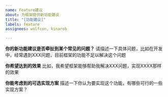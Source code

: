 ```yaml
---
name: Feature建议
about: 为框架提供新功能建议
title: "[功能建议]"
labels: feature
assignees: wolfcon, kinarob

---
```


**你的新功能建议是否牵扯到某个常见的问题？**
请描述一下具体问题，比如在开发中，经常遇到XXX问题，目前框架的功能不足以解决这个问题

**你希望达到的效果**
比如，我希望框架能够帮助我解决XXX问题，实现XXXX那样的效果

**你能考虑到的可选实现方案**
描述一下你认为要实现这个功能，有哪些可行的一些实现方案？
